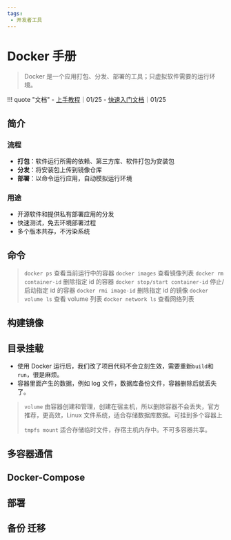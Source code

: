 ```yaml
---
tags:
 - 开发者工具
---
```

# Docker 手册

> Docker 是一个应用打包、分发、部署的工具；只虚拟软件需要的运行环境。

!!! quote "文档"
    - [上手教程](https://www.bilibili.com/video/BV11L411g7U1)｜01/25
    - [快速入门文档](https://docker.easydoc.net/doc/81170005/cCewZWoN/lTKfePfP)｜01/25

## 简介

### 流程

- **打包**：软件运行所需的依赖、第三方库、软件打包为安装包
- **分发**：将安装包上传到镜像仓库
- **部署**：以命令运行应用，自动模拟运行环境

### 用途

- 开源软件和提供私有部署应用的分发
- 快速测试，免去环境部署过程
- 多个版本共存，不污染系统

## 命令

>`docker ps` 查看当前运行中的容器
>`docker images` 查看镜像列表
>`docker rm container-id` 删除指定 id 的容器
>`docker stop/start container-id` 停止/启动指定 id 的容器
>`docker rmi image-id` 删除指定 id 的镜像
>`docker volume ls` 查看 volume 列表
>`docker network ls` 查看网络列表

## 构建镜像

## 目录挂载

- 使用 Docker 运行后，我们改了项目代码不会立刻生效，需要重新`build`和`run`，很是麻烦。
- 容器里面产生的数据，例如 log 文件，数据库备份文件，容器删除后就丢失了。

> `volume` 由容器创建和管理，创建在宿主机，所以删除容器不会丢失，官方推荐，更高效，Linux 文件系统，适合存储数据库数据。可挂到多个容器上
>
> `tmpfs mount` 适合存储临时文件，存宿主机内存中。不可多容器共享。

## 多容器通信

## Docker-Compose

## 部署

## 备份 迁移

